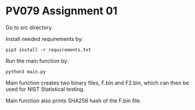 # PV079 Assignment 01

Go to src directory.

Install needed requirements by:

`pip3 install -r requirements.txt`

Run the main function by:

`python3 main.py`

Main function creates two binary files, F.bin and F2.bin, which can then be used for NIST Statistical testing.

Main function also prints SHA256 hash of the F.bin file.
